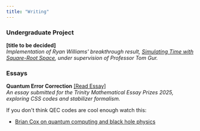 ```yaml
---
title: "Writing"
---
```


### Undergraduate Project

**[title to be decided]**
<br>*Implementation of Ryan Williams' breakthrough result, 
[Simulating Time with Square-Root Space](https://people.csail.mit.edu/rrw/time-vs-space.pdf),
under supervision of Professor Tom Gur.*
 <!-- [[Read More]](/path/to/project-details.pdf) -->


### Essays

**Quantum Error Correction** [[Read Essay]](/path/to/qec-essay.pdf)
<br>*An essay submitted for the 
Trinity Mathematical Essay Prizes 2025, exploring 
CSS codes and stabilizer formalism.*

If you don't think QEC codes are cool enough watch this:

* [Brian Cox on quantum computing and black hole physics](https://www.youtube.com/watch?v=laGXRs9Ce70)